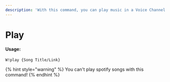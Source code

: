 ```yaml
---
description: 'With this command, you can play music in a Voice Channel'
---
```


# Play

#### Usage:

```text
W!play {Song Title/Link}
```

{% hint style="warning" %}
You can't play spotify songs with this command!
{% endhint %}

